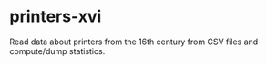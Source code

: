 # printers-xvi

Read data about printers from the 16th century from CSV files and compute/dump statistics.
